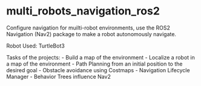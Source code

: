 # multi_robots_navigation_ros2

Configure navigation for muilti-robot environments, use the ROS2 Navigation (Nav2) package to make a robot autonomously navigate.

Robot Used: TurtleBot3

Tasks of the projects:
    - Build a map of the environment
    - Localize a robot in a map of the environment
    - Path Planning from an initial position to the desired goal
    - Obstacle avoidance using Costmaps
    - Navigation Lifecycle Manager
    - Behavior Trees influence Nav2

